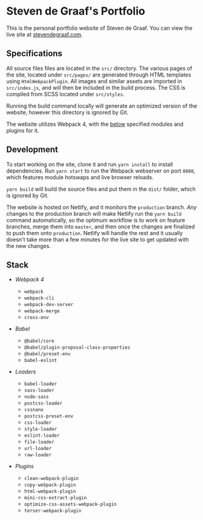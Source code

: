 # Steven de Graaf's Portfolio

This is the personal portfolio website of Steven de Graaf. You can view the live site at [stevendegraaf.com](https://stevendegraaf.com).

## Specifications

All source files files are located in the `src/` directory. The various pages of the site, located under `src/pages/` are generated through HTML templates using `HtmlWebpackPlugin`. All images and similar assets are imported in `src/index.js`, and will then be included in the build process. The CSS is compiled from SCSS located under `src/styles`.

Running the build command locally will generate an optimized version of the website, however this directory is ignored by Git.

The website utilizes Webpack 4, with the [below](#stack) specified modules and plugins for it.

## Development

To start working on the site, clone it and run `yarn install` to install dependencies. Run `yarn start` to run the Webpack webserver on port `8080`, which features module hotswaps and live browser reloads.

`yarn build` will build the source files and put them in the `dist/` folder, which is ignored by Git.

The website is hosted on Netlify, and it monitors the `production` branch. *Any* changes to the production branch will make Netlify run the `yarn build` command automatically, so the optimum workflow is to work on feature branches, merge them into `master`, and then once the changes are finalized to push them onto `production`. Netlify will handle the rest and it usually doesn't take more than a few minutes for the live site to get updated with the new changes.

## Stack

- *Webpack 4*
    - `webpack`
    - `webpack-cli`
    - `webpack-dev-server`
    - `webpack-merge`
    - `cross-env`
    
- *Babel*
    - `@babel/core`
    - `@babel/plugin-proposal-class-properties`
    - `@babel/preset-env`
    - `babel-eslint`
    
- *Loaders*
    - `babel-loader`
    - `sass-loader`
    - `node-sass`
    - `postcss-loader`
    - `cssnano`
    - `postcss-preset-env`
    - `css-loader`
    - `style-loader`
    - `eslint-loader`
    - `file-loader`
    - `url-loader`
    - `raw-loader`
    
- *Plugins*
    - `clean-webpack-plugin`
    - `copy-webpack-plugin`
    - `html-webpack-plugin`
    - `mini-css-extract-plugin`
    - `optimize-css-assets-webpack-plugin`
    - `terser-webpack-plugin`